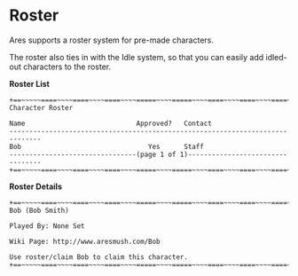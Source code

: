 Roster
====

Ares supports a roster system for pre-made characters.

The roster also ties in with the Idle system, so that you can easily add idled-out characters to the roster.

**Roster List**

    +==~~~~~====~~~~====~~~~====~~~~=====~~~~=====~~~~====~~~~====~~~~====~~~~~==+
    Character Roster
    
    Name                            Approved?   Contact
    ------------------------------------------------------------------------------
    Bob                                Yes      Staff
    --------------------------------(page 1 of 1)---------------------------------
    +==~~~~~====~~~~====~~~~====~~~~=====~~~~=====~~~~====~~~~====~~~~====~~~~~==+

**Roster Details**

    +==~~~~~====~~~~====~~~~====~~~~=====~~~~=====~~~~====~~~~====~~~~====~~~~~==+
    Bob (Bob Smith)
    
    Played By: None Set
    
    Wiki Page: http://www.aresmush.com/Bob
    
    Use roster/claim Bob to claim this character.
    +==~~~~~====~~~~====~~~~====~~~~=====~~~~=====~~~~====~~~~====~~~~====~~~~~==+
